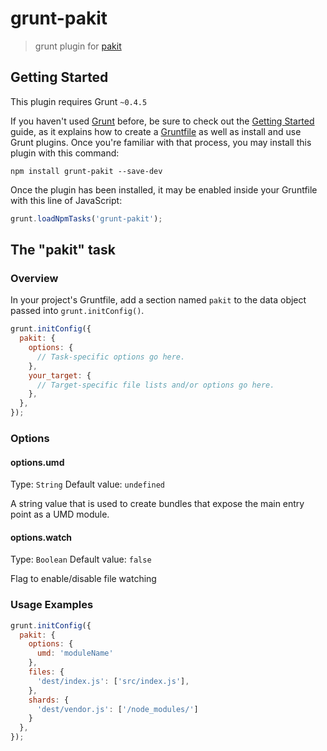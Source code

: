 # grunt-pakit

> grunt plugin for [pakit](https://github.com/MiguelCastillo/pakit)

## Getting Started
This plugin requires Grunt `~0.4.5`

If you haven't used [Grunt](http://gruntjs.com/) before, be sure to check out the [Getting Started](http://gruntjs.com/getting-started) guide, as it explains how to create a [Gruntfile](http://gruntjs.com/sample-gruntfile) as well as install and use Grunt plugins. Once you're familiar with that process, you may install this plugin with this command:

```shell
npm install grunt-pakit --save-dev
```

Once the plugin has been installed, it may be enabled inside your Gruntfile with this line of JavaScript:

```js
grunt.loadNpmTasks('grunt-pakit');
```

## The "pakit" task

### Overview
In your project's Gruntfile, add a section named `pakit` to the data object passed into `grunt.initConfig()`.

```js
grunt.initConfig({
  pakit: {
    options: {
      // Task-specific options go here.
    },
    your_target: {
      // Target-specific file lists and/or options go here.
    },
  },
});
```

### Options

#### options.umd
Type: `String`
Default value: `undefined`

A string value that is used to create bundles that expose the main entry point as a UMD module.

#### options.watch
Type: `Boolean`
Default value: `false`

Flag to enable/disable file watching

### Usage Examples

```js
grunt.initConfig({
  pakit: {
    options: {
      umd: 'moduleName'
    },
    files: {
      'dest/index.js': ['src/index.js'],
    },
    shards: {
      'dest/vendor.js': ['/node_modules/']
    }
  },
});
```
